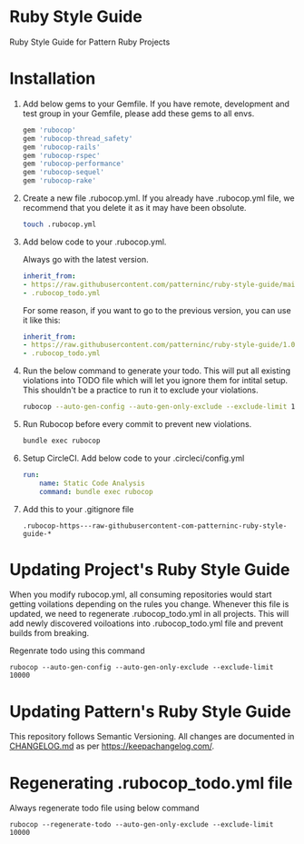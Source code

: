 # Ruby Style Guide
Ruby Style Guide for Pattern Ruby Projects

# Installation
1. Add below gems to your Gemfile. If you have remote, development and test group in your Gemfile, please add these gems to all envs.
    ```ruby
    gem 'rubocop'
    gem 'rubocop-thread_safety'
    gem 'rubocop-rails'
    gem 'rubocop-rspec'
    gem 'rubocop-performance'
    gem 'rubocop-sequel'
    gem 'rubocop-rake'
    ```
1. Create a new file .rubocop.yml. If you already have .rubocop.yml file, we recommend that you delete it as it may have been obsolute.
    ```bash
    touch .rubocop.yml
    ```

1. Add below code to your .rubocop.yml.

    Always go with the latest version.
    ```yaml
    inherit_from:
    - https://raw.githubusercontent.com/patterninc/ruby-style-guide/main/rubocop.yml
    - .rubocop_todo.yml
    ```
    
    For some reason, if you want to go to the previous version, you can use it like this:
    ```yaml
    inherit_from:
    - https://raw.githubusercontent.com/patterninc/ruby-style-guide/1.0.0/rubocop.yml
    - .rubocop_todo.yml
    ```

1. Run the below command to generate your todo. This will put all existing violations into TODO file which will let you ignore them for intital setup. This shouldn't be a practice to run it to exclude your violations. 
    ```bash
    rubocop --auto-gen-config --auto-gen-only-exclude --exclude-limit 10000
    ```
1. Run Rubocop before every commit to prevent new violations.
    ```bash
    bundle exec rubocop
    ```
1. Setup CircleCI. Add below code to your .circleci/config.yml
    ```yaml
    run:
        name: Static Code Analysis
        command: bundle exec rubocop
    ```
1. Add this to your .gitignore file
    ```
    .rubocop-https---raw-githubusercontent-com-patterninc-ruby-style-guide-*
    ```
# Updating Project's Ruby Style Guide
When you modify rubocop.yml, all consuming repositories would start getting voilations depending on the rules you change. Whenever this file is updated, we need to regenerate .rubocop_todo.yml in all projects. This will add newly discovered voiloations into .rubocop_todo.yml file and prevent builds from breaking.

Regenrate todo using this command
```
rubocop --auto-gen-config --auto-gen-only-exclude --exclude-limit 10000
```

# Updating Pattern's Ruby Style Guide
This repository follows Semantic Versioning. All changes are documented in [CHANGELOG.md](CHANGELOG.md) as per https://keepachangelog.com/.

# Regenerating .rubocop_todo.yml file
Always regenerate todo file using below command
```
rubocop --regenerate-todo --auto-gen-only-exclude --exclude-limit 10000
```
